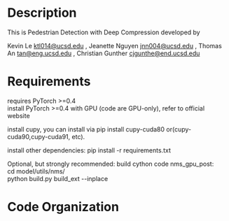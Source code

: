 # Description
This is Pedestrian Detection with Deep Compression developed by 

Kevin Le ktl014@ucsd.edu ,
Jeanette Nguyen jnn004@ucsd.edu ,
Thomas An tan@eng.ucsd.edu ,
Christian Gunther cjgunthe@end.ucsd.edu

# Requirements
requires PyTorch >=0.4  
install PyTorch >=0.4 with GPU (code are GPU-only), refer to official website

install cupy, you can install via pip install cupy-cuda80 or(cupy-cuda90,cupy-cuda91, etc).

install other dependencies: pip install -r requirements.txt

Optional, but strongly recommended: build cython code nms_gpu_post:  
cd model/utils/nms/  
python build.py build_ext --inplace


# Code Organization
